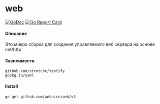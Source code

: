 # web

[![GoDoc](https://godoc.org/github.com/webnice/web/v3?status.png)](http://godoc.org/github.com/webnice/web/v3)
[![Go Report Card](https://goreportcard.com/badge/github.com/webnice/web)](https://goreportcard.com/report/github.com/webnice/web)

#### Описание
Это микро сборка для создания управляемого веб сервера на основе net/http.


#### Зависимости

	github.com/stretchr/testify
    gopkg.in/yaml


#### Install
```bash
go get github.com/webnice/web/v3
```
